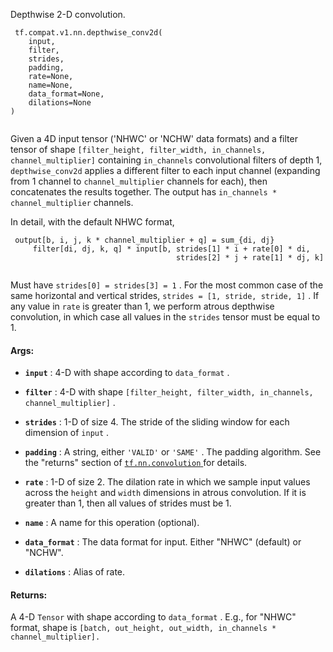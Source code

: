 Depthwise 2-D convolution.



```
 tf.compat.v1.nn.depthwise_conv2d(
    input,
    filter,
    strides,
    padding,
    rate=None,
    name=None,
    data_format=None,
    dilations=None
)
 
```

Given a 4D input tensor ('NHWC' or 'NCHW' data formats)
and a filter tensor of shape
 `[filter_height, filter_width, in_channels, channel_multiplier]` 
containing  `in_channels`  convolutional filters of depth 1,  `depthwise_conv2d` 
applies a different filter to each input channel (expanding from 1 channel
to  `channel_multiplier`  channels for each), then concatenates the results
together.  The output has  `in_channels * channel_multiplier`  channels.

In detail, with the default NHWC format,



```
 output[b, i, j, k * channel_multiplier + q] = sum_{di, dj}
     filter[di, dj, k, q] * input[b, strides[1] * i + rate[0] * di,
                                     strides[2] * j + rate[1] * dj, k]
 
```

Must have  `strides[0] = strides[3] = 1` .  For the most common case of the
same horizontal and vertical strides,  `strides = [1, stride, stride, 1]` .
If any value in  `rate`  is greater than 1, we perform atrous depthwise
convolution, in which case all values in the  `strides`  tensor must be equal
to 1.



#### Args:

- **`input`** : 4-D with shape according to  `data_format` .

- **`filter`** : 4-D with shape
 `[filter_height, filter_width, in_channels, channel_multiplier]` .

- **`strides`** : 1-D of size 4.  The stride of the sliding window for each
dimension of  `input` .

- **`padding`** : A string, either  `'VALID'`  or  `'SAME'` . The padding algorithm.
See the "returns" section of [ `tf.nn.convolution` ](https://tensorflow.google.cn/api_docs/python/tf/nn/convolution) for details.

- **`rate`** : 1-D of size 2. The dilation rate in which we sample input values
across the  `height`  and  `width`  dimensions in atrous convolution. If it is
greater than 1, then all values of strides must be 1.

- **`name`** : A name for this operation (optional).

- **`data_format`** : The data format for input. Either "NHWC" (default) or "NCHW".

- **`dilations`** : Alias of rate.



#### Returns:
A 4-D  `Tensor`  with shape according to  `data_format` .  E.g., for
"NHWC" format, shape is
 `[batch, out_height, out_width, in_channels * channel_multiplier].` 

